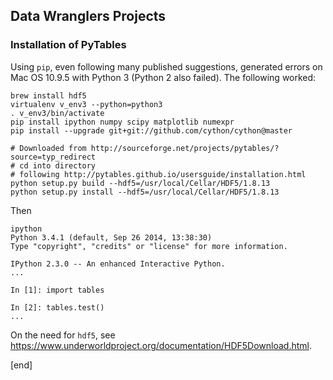 ## Data Wranglers Projects

### Installation of PyTables

Using `pip`, even following many published suggestions, generated errors on Mac OS 10.9.5 with Python 3 (Python 2 also failed). The following worked:

```
brew install hdf5
virtualenv v_env3 --python=python3
. v_env3/bin/activate
pip install ipython numpy scipy matplotlib numexpr
pip install --upgrade git+git://github.com/cython/cython@master

# Downloaded from http://sourceforge.net/projects/pytables/?source=typ_redirect
# cd into directory
# following http://pytables.github.io/usersguide/installation.html
python setup.py build --hdf5=/usr/local/Cellar/HDF5/1.8.13
python setup.py install --hdf5=/usr/local/Cellar/HDF5/1.8.13
```

Then
```
ipython
Python 3.4.1 (default, Sep 26 2014, 13:38:30) 
Type "copyright", "credits" or "license" for more information.

IPython 2.3.0 -- An enhanced Interactive Python.
...

In [1]: import tables

In [2]: tables.test()
...
```

On the need for `hdf5`, see https://www.underworldproject.org/documentation/HDF5Download.html.

[end]
